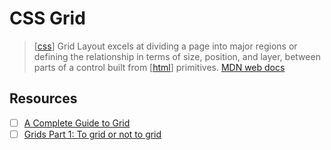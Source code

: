 # CSS Grid

> [[css]] Grid Layout excels at dividing a page into major regions or defining the relationship in terms of size, position, and layer, between parts of a control built from [[html]] primitives. [MDN web docs][1]

## Resources
- [ ] [A Complete Guide to Grid](https://css-tricks.com/snippets/css/complete-guide-grid/)
- [ ] [Grids Part 1: To grid or not to grid](https://sarahmhigley.com/writing/grids-part1/)

[1]: https://developer.mozilla.org/en-US/docs/Web/CSS/CSS_Grid_Layout

[//begin]: # "Autogenerated link references for markdown compatibility"
[css]: css "CSS"
[html]: html "HTML"
[//end]: # "Autogenerated link references"
